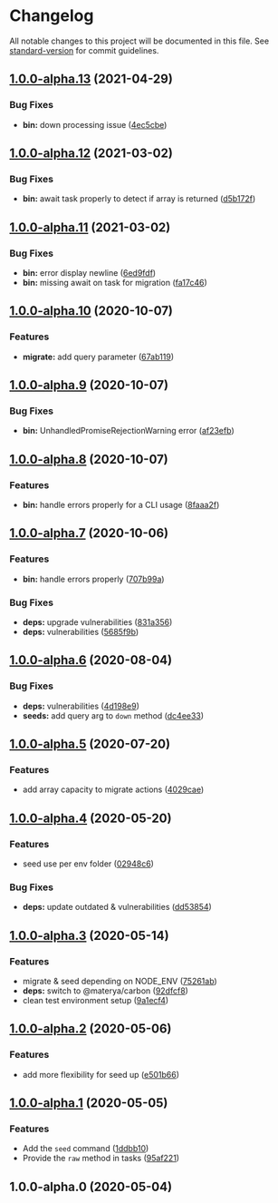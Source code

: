 # Changelog

All notable changes to this project will be documented in this file. See [standard-version](https://github.com/conventional-changelog/standard-version) for commit guidelines.

## [1.0.0-alpha.13](https://github.com/materya/quartz/compare/v1.0.0-alpha.12...v1.0.0-alpha.13) (2021-04-29)


### Bug Fixes

* **bin:** down processing issue ([4ec5cbe](https://github.com/materya/quartz/commit/4ec5cbeda4665c069dbfed19b9829a99a45f67cf))

## [1.0.0-alpha.12](https://github.com/materya/quartz/compare/v1.0.0-alpha.11...v1.0.0-alpha.12) (2021-03-02)


### Bug Fixes

* **bin:** await task properly to detect if array is returned ([d5b172f](https://github.com/materya/quartz/commit/d5b172f4a7a1c9630564e440b7e6ae19695f5329))

## [1.0.0-alpha.11](https://github.com/materya/quartz/compare/v1.0.0-alpha.10...v1.0.0-alpha.11) (2021-03-02)


### Bug Fixes

* **bin:** error display newline ([6ed9fdf](https://github.com/materya/quartz/commit/6ed9fdf287a52c280d46bb8c1c1491e87681d8a0))
* **bin:** missing await on task for migration ([fa17c46](https://github.com/materya/quartz/commit/fa17c46e9e7c31a75f6321b9889d783c0609078f))

## [1.0.0-alpha.10](https://github.com/materya/quartz/compare/v1.0.0-alpha.9...v1.0.0-alpha.10) (2020-10-07)


### Features

* **migrate:** add query parameter ([67ab119](https://github.com/materya/quartz/commit/67ab11911f4041e0d434d50dec112ca293f9804d))

## [1.0.0-alpha.9](https://github.com/materya/quartz/compare/v1.0.0-alpha.8...v1.0.0-alpha.9) (2020-10-07)


### Bug Fixes

* **bin:** UnhandledPromiseRejectionWarning error ([af23efb](https://github.com/materya/quartz/commit/af23efbbde668aa3f125a006afc7cdde84dc1409))

## [1.0.0-alpha.8](https://github.com/materya/quartz/compare/v1.0.0-alpha.7...v1.0.0-alpha.8) (2020-10-07)


### Features

* **bin:** handle errors properly for a CLI usage ([8faaa2f](https://github.com/materya/quartz/commit/8faaa2f4876f6549c2f293ac2cb6810279df9606))

## [1.0.0-alpha.7](https://github.com/materya/quartz/compare/v1.0.0-alpha.6...v1.0.0-alpha.7) (2020-10-06)


### Features

* **bin:** handle errors properly ([707b99a](https://github.com/materya/quartz/commit/707b99afa06baf6af38c5eb17711dbf63c163c64))


### Bug Fixes

* **deps:** upgrade vulnerabilities ([831a356](https://github.com/materya/quartz/commit/831a356a92b04bd5cf0288629f4812a2adf89e73))
* **deps:** vulnerabilities ([5685f9b](https://github.com/materya/quartz/commit/5685f9bc55ed83308183a188cb9a8e38079745b2))

## [1.0.0-alpha.6](https://github.com/materya/quartz/compare/v1.0.0-alpha.5...v1.0.0-alpha.6) (2020-08-04)


### Bug Fixes

* **deps:** vulnerabilities ([4d198e9](https://github.com/materya/quartz/commit/4d198e94ecbebf5eac7d9bfa7f52e64381db4717))
* **seeds:** add query arg to `down` method ([dc4ee33](https://github.com/materya/quartz/commit/dc4ee33bc345c7a9af22046516a1b168ac2c4d7e))

## [1.0.0-alpha.5](https://github.com/materya/quartz/compare/v1.0.0-alpha.4...v1.0.0-alpha.5) (2020-07-20)


### Features

* add array capacity to migrate actions ([4029cae](https://github.com/materya/quartz/commit/4029caef61bc63c4801a9e4626d3ba8b357156f9))

## [1.0.0-alpha.4](https://github.com/materya/quartz/compare/v1.0.0-alpha.3...v1.0.0-alpha.4) (2020-05-20)


### Features

* seed use per env folder ([02948c6](https://github.com/materya/quartz/commit/02948c690295100f9471fc60ce2a52de3d0996c3))


### Bug Fixes

* **deps:** update outdated & vulnerabilities ([dd53854](https://github.com/materya/quartz/commit/dd5385487e1ede15115425f5ae25b8c7cc003871))

## [1.0.0-alpha.3](https://github.com/materya/quartz/compare/v1.0.0-alpha.2...v1.0.0-alpha.3) (2020-05-14)


### Features

* migrate & seed depending on  NODE_ENV ([75261ab](https://github.com/materya/quartz/commit/75261ab))
* **deps:** switch to @materya/carbon ([92dfcf8](https://github.com/materya/quartz/commit/92dfcf8))
* clean test environment setup ([9a1ecf4](https://github.com/materya/quartz/commit/9a1ecf4))



## [1.0.0-alpha.2](https://github.com/materya/quartz/compare/v1.0.0-alpha.1...v1.0.0-alpha.2) (2020-05-06)


### Features

* add more flexibility for seed up ([e501b66](https://github.com/materya/quartz/commit/e501b66))



## [1.0.0-alpha.1](https://github.com/materya/quartz/compare/v1.0.0-alpha.0...v1.0.0-alpha.1) (2020-05-05)


### Features

* Add the `seed` command ([1ddbb10](https://github.com/materya/quartz/commit/1ddbb10))
* Provide the `raw` method in tasks ([95af221](https://github.com/materya/quartz/commit/95af221))



## 1.0.0-alpha.0 (2020-05-04)
